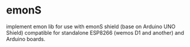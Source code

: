 # emonS
implement emon lib for use with emonS shield (base on Arduino UNO Shield) compatible for standalone ESP8266 (wemos D1 and another) and Arduino boards.
